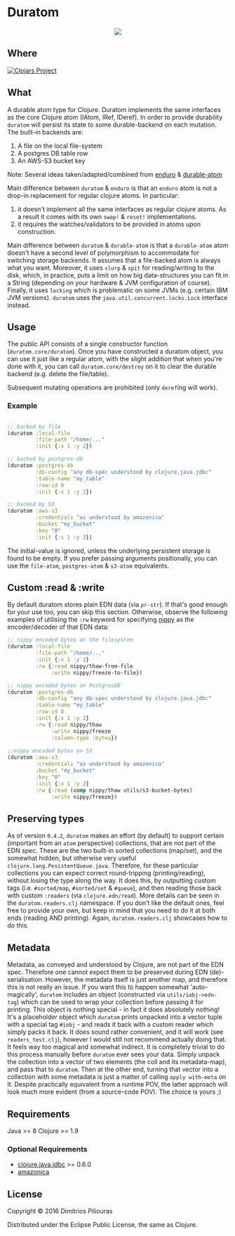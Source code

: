 # Duratom
<p align="center">
  <img src="https://pbs.twimg.com/profile_images/681519713005006848/HgkHYOWb_400x400.png"/>
</p>

## Where

[![Clojars Project](https://clojars.org/duratom/latest-version.svg)](https://clojars.org/duratom)

## What

A durable atom type for Clojure. Duratom implements the same interfaces as the core Clojure atom (IAtom, IRef, IDeref).
In order to provide durability `duratom` will persist its state to some durable-backend on each mutation. The built-in backends are:

 1. A file on the local file-system
 2. A postgres DB table row
 3. An AWS-S3 bucket key

Note: Several ideas taken/adapted/combined from [enduro](https://github.com/alandipert/enduro) & [durable-atom](https://github.com/polygloton/durable-atom)

Main difference between `duratom` & `enduro` is that an `enduro` atom is not a drop-in replacement for regular clojure atoms. In particular:

  1. it doesn't implement all the same interfaces as regular clojure atoms. As a result it comes with its own `swap!` & `reset!` implementations.
  2. it requires the watches/validators to be provided in atoms upon construction.

Main difference between `duratom` & `durable-atom` is that a `durable-atom` atom doesn't have a second level of polymorphism to accommodate for switching storage backends. It assumes that a file-backed atom is always what you want. Moreover, it uses `slurp` & `spit` for reading/writing to the disk, which, in practice, puts a limit on how big data-structures you can fit in a String (depending on your hardware & JVM configuration of course). Finally, it uses `locking` which is problematic on some JVMs (e.g. certain IBM JVM versions). `duratom` uses the `java.util.concurrent.locks.Lock` interface instead.

## Usage

The public API consists of a single constructor function (`duratom.core/duratom`). Once you have constructed a duratom object, you can use it just like a regular atom, with the slight addition that when you're done with it, you can call `duratom.core/destroy` on it to clear the durable backend (e.g. delete the file/table).

Subsequent mutating operations are prohibited (only `deref`ing will work).

### Example

```clj

;; backed by file
(duratom :local-file
         :file-path "/home/..."
         :init {:x 1 :y 2})

;; backed by postgres-db
(duratom :postgres-db
         :db-config "any db-spec understood by clojure.java.jdbc"
         :table-name "my_table"
         :row-id 0
         :init {:x 1 :y 2})

;; backed by S3
(duratom :aws-s3
         :credentials "as understood by amazonica"
         :bucket "my_bucket"
         :key "0"
         :init {:x 1 :y 2})
```

The initial-value <init> is ignored, unless the underlying persistent storage is found to be empty.
If you prefer passing arguments positionally, you can use the `file-atom`, `postgres-atom` & `s3-atom` equivalents.

## Custom :read & :write

By default duratom stores plain EDN data (via `pr-str`). If that's good enough for your use too, you can skip this section. Otherwise, observe the following examples of utilising the `:rw` keyword for specifying [nippy](https://github.com/ptaoussanis/nippy) as the encoder/decoder of that EDN data:

```clj
;; nippy encoded bytes on the filesystem 
(duratom :local-file
         :file-path "/home/..."
         :init {:x 1 :y 2}
         :rw {:read nippy/thaw-from-file
              :write nippy/freeze-to-file})

;; nippy encoded bytes on PostgresDB
(duratom :postgres-db
         :db-config "any db-spec understood by clojure.java.jdbc"
         :table-name "my_table"
         :row-id 0
         :init {:x 1 :y 2}
         :rw {:read nippy/thaw
              :write nippy/freeze
              :column-type :bytea})
          
;;nippy encoded bytes on S3 
(duratom :aws-s3
         :credentials "as understood by amazonica"
         :bucket "my_bucket"
         :key "0"
         :init {:x 1 :y 2}
         :rw {:read (comp nippy/thaw utils/s3-bucket-bytes)
              :write nippy/freeze})          

```

## Preserving types
As of version `0.4.2`, `duratom` makes an effort (by default) to support certain (important from an `atom` perspective) collections,
 that are not part of the EDN spec. These are the two built-in sorted collections (map/set), and the somewhat hidden, but otherwise
  very useful `clojure.lang.PesistentQueue.java`. Therefore, for these particular collections you can expect correct round-tripping
 (printing/reading), without losing the type along the way. It does this, by outputting custom tags (i.e. `#sorted/map`, `#sorted/set`
  \& `#queue`), and then reading those back with custom `:readers` (via `clojure.edn/read`). More details can be seen in the 
  `duratom.readers.clj` namespace. If you don't like the default ones, feel free to provide your own, but keep in mind that you 
  need to do it at both ends (reading AND printing). Again, `duratom.readers.clj` showcases how to do this.

## Metadata
Metadata, as conveyed and understood by Clojure, are not part of the EDN spec. Therefore one cannot expect them to be preserved during EDN (de)-serialisation. However, the metadata itself is just another map, and therefore this is not really an issue. If you want this to happen somewhat 'auto-magically', `duratom` includes an object (constructed via `utils/iobj->edn-tag`) which can be used to wrap your collection before passing it for printing. This object is nothing special - in fact it does absolutely nothing! It's a placeholder object which `duratom` prints unpacked into a vector tuple with a special tag `#iobj` - and reads it back with a custom reader which simply packs it back. It does sound rather convenient, and it will work (see `readers_test.clj`), however I would still not recommend actually doing that. It feels way too magical and somewhat indirect. It is completely trivial to do this process manually before `duratom` ever sees your data. Simply unpack the collection into a vector of two elements (the coll and its metadata-map), and pass that to `duratom`. Then at the other end, turning that vector into a collection with some metadata is just a matter of calling `apply with-meta` on it. Despite practically equivalent from a runtime POV, the latter approach will look much more evident (from a source-code POV). The choice is yours ;) 


## Requirements

Java >= 8
Clojure >= 1.9

### Optional Requirements

- [clojure.java.jdbc](https://github.com/clojure/java.jdbc) >= 0.6.0
- [amazonica](https://github.com/mcohen01/amazonica)

## License

Copyright © 2016 Dimitrios Piliouras

Distributed under the Eclipse Public License, the same as Clojure.
